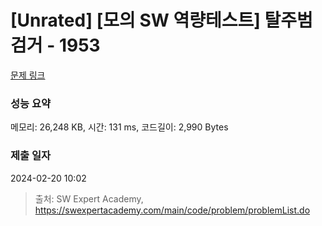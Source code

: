 # [Unrated] [모의 SW 역량테스트] 탈주범 검거 - 1953 

[문제 링크](https://swexpertacademy.com/main/code/problem/problemDetail.do?contestProbId=AV5PpLlKAQ4DFAUq) 

### 성능 요약

메모리: 26,248 KB, 시간: 131 ms, 코드길이: 2,990 Bytes

### 제출 일자

2024-02-20 10:02



> 출처: SW Expert Academy, https://swexpertacademy.com/main/code/problem/problemList.do